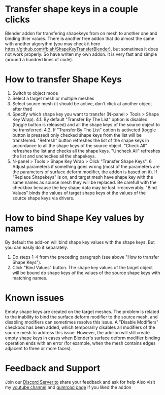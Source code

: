 # Transfer shape keys in a couple clicks
Blender addon for transfering shapekeys from on mesh to another one and binding thier values. There is another free addon that do almost the same with another algorythm (you may check it here https://github.com/fblah/ShapeKeyTransferBlender), but sometimes it does not work properly. So have writen my own addon. It is very fast and simple (around a hundred lines of code).

# How to transfer Shape Keys
1. Switch to object mode
2. Select a target mesh or multiple meshes
3. Select source mesh (it should be active, don't click at another object after that)
4. Specify which shape key you want to transfer (N-panel > Tools > Shape Key Wrap).
4.1. By default "Transfer By The List" option is disabled (toggle button is released) and all the shape keys of the source object to be transferred.
4.2. If "Transfer By The List" option is activeted (toggle button is pressed) only checked shape keys from the list will be transferred. "Refresh" button refreshes the list of the shape keys in accordance to all the shape keys of the source object. "Check All" refreshes the list and checks all the shape keys. "Uncheck All" refreshes the list and uncheckes all the shapekeys. 
5. N-panel > Tools > Shape Key Wrap > Click "Transfer Shape Keys".
6 Adjust parameters if something goes wrong (most of the parameters are the parameters of surface deform modifier, the addon is based on it). If "Replace Shapekeys" is on, and target mesh have shape key with the same names as source mesh they will be replaced. Be carefull with the checkbox because the key shape data may be lost irrecoverably. "Bind Values" binds the values of target shape keys ot the values of the source shape keys via drivers.

# How to bind Shape Key values by names
By default the add-on will bind shape key values with the shape keys. But you can easily do it separately. 
1. Do steps 1-4 from the preceding paragraph (see above "How to transfer Shape Keys").
2. Click "Bind Values" button. The shape key values of the target object will be bound do shape keys of the values of the source shape keys with matching names. 

# Known issues
Empty shape keys are created on the target meshes. The problem is related to the inability to bind the surface deform modifier to the source mesh, and disabling modifiers can sometimes resolve this issue. A "Disable Modifiers" checkbox has been added, which temporarily disables all modifiers of the source mesh to address this issue. However, the add-on will still create empty shape keys in cases when Blender's surface deform modifier binding operation ends with an error (for example, when the mesh contains edges adjacent to three or more faces).

# Feedback and Support
Join our [Discord Server to](https://discord.gg/zGDqh2CsbJ) share your feedback and ask for help
Also visit my [youtube channel](https://www.youtube.com/@squeezypixels) and [gumroad page](https://squeezypixels.gumroad.com/l/shapekeywrap) If you liked the addon
